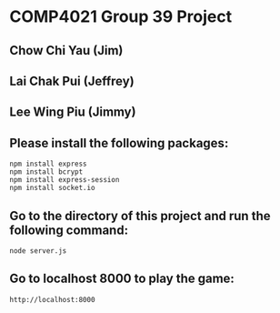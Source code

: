 # COMP4021 Group 39 Project

## Chow Chi Yau (Jim)
## Lai Chak Pui (Jeffrey)
## Lee Wing Piu (Jimmy)

## Please install the following packages:
```
npm install express
npm install bcrypt
npm install express-session
npm install socket.io
```

## Go to the directory of this project and run the following command:
```
node server.js
```

## Go to localhost 8000 to play the game:
```
http://localhost:8000
```